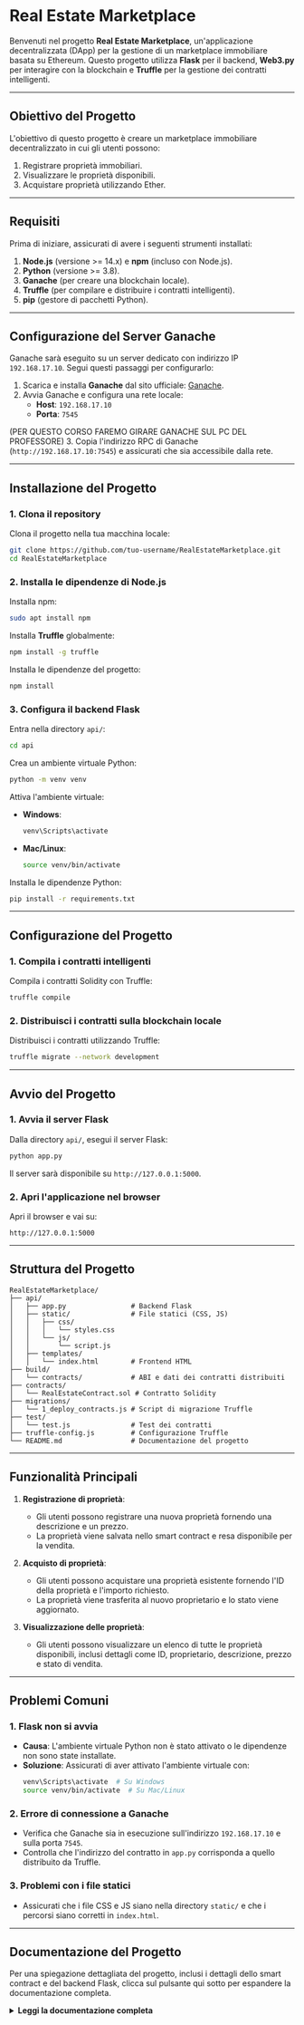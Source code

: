 # Real Estate Marketplace

Benvenuti nel progetto **Real Estate Marketplace**, un'applicazione decentralizzata (DApp) per la gestione di un marketplace immobiliare basata su Ethereum. Questo progetto utilizza **Flask** per il backend, **Web3.py** per interagire con la blockchain e **Truffle** per la gestione dei contratti intelligenti.

---

## Obiettivo del Progetto

L'obiettivo di questo progetto è creare un marketplace immobiliare decentralizzato in cui gli utenti possono:
1. Registrare proprietà immobiliari.
2. Visualizzare le proprietà disponibili.
3. Acquistare proprietà utilizzando Ether.

---

## Requisiti

Prima di iniziare, assicurati di avere i seguenti strumenti installati:

1. **Node.js** (versione >= 14.x) e **npm** (incluso con Node.js).
2. **Python** (versione >= 3.8).
3. **Ganache** (per creare una blockchain locale).
4. **Truffle** (per compilare e distribuire i contratti intelligenti).
5. **pip** (gestore di pacchetti Python).

---

## Configurazione del Server Ganache

Ganache sarà eseguito su un server dedicato con indirizzo IP `192.168.17.10`. Segui questi passaggi per configurarlo:

1. Scarica e installa **Ganache** dal sito ufficiale: [Ganache](https://trufflesuite.com/ganache/).
2. Avvia Ganache e configura una rete locale:
   - **Host**: `192.168.17.10`
   - **Porta**: `7545`

(PER QUESTO CORSO FAREMO GIRARE GANACHE SUL PC DEL PROFESSORE)
3. Copia l'indirizzo RPC di Ganache (`http://192.168.17.10:7545`) e assicurati che sia accessibile dalla rete.

---

## Installazione del Progetto

### 1. Clona il repository
Clona il progetto nella tua macchina locale:
```bash
git clone https://github.com/tuo-username/RealEstateMarketplace.git
cd RealEstateMarketplace
```

### 2. Installa le dipendenze di Node.js

Installa npm:
```bash
sudo apt install npm
```

Installa **Truffle** globalmente:
```bash
npm install -g truffle
```

Installa le dipendenze del progetto:
```bash
npm install
```

### 3. Configura il backend Flask
Entra nella directory `api/`:
```bash
cd api
```

Crea un ambiente virtuale Python:
```bash
python -m venv venv
```

Attiva l'ambiente virtuale:
- **Windows**:
  ```bash
  venv\Scripts\activate
  ```
- **Mac/Linux**:
  ```bash
  source venv/bin/activate
  ```

Installa le dipendenze Python:
```bash
pip install -r requirements.txt
```

---

## Configurazione del Progetto

### 1. Compila i contratti intelligenti
Compila i contratti Solidity con Truffle:
```bash
truffle compile
```

### 2. Distribuisci i contratti sulla blockchain locale
Distribuisci i contratti utilizzando Truffle:
```bash
truffle migrate --network development
```

---

## Avvio del Progetto

### 1. Avvia il server Flask
Dalla directory `api/`, esegui il server Flask:
```bash
python app.py
```

Il server sarà disponibile su `http://127.0.0.1:5000`.

### 2. Apri l'applicazione nel browser
Apri il browser e vai su:
```
http://127.0.0.1:5000
```

---

## Struttura del Progetto

```
RealEstateMarketplace/
├── api/
│   ├── app.py                # Backend Flask
│   ├── static/               # File statici (CSS, JS)
│   │   ├── css/
│   │   │   └── styles.css
│   │   └── js/
│   │       └── script.js
│   ├── templates/
│   │   └── index.html        # Frontend HTML
├── build/
│   └── contracts/            # ABI e dati dei contratti distribuiti
├── contracts/
│   └── RealEstateContract.sol # Contratto Solidity
├── migrations/
│   └── 1_deploy_contracts.js # Script di migrazione Truffle
├── test/
│   └── test.js               # Test dei contratti
├── truffle-config.js         # Configurazione Truffle
└── README.md                 # Documentazione del progetto
```

---

## Funzionalità Principali

1. **Registrazione di proprietà**:
   - Gli utenti possono registrare una nuova proprietà fornendo una descrizione e un prezzo.
   - La proprietà viene salvata nello smart contract e resa disponibile per la vendita.

2. **Acquisto di proprietà**:
   - Gli utenti possono acquistare una proprietà esistente fornendo l'ID della proprietà e l'importo richiesto.
   - La proprietà viene trasferita al nuovo proprietario e lo stato viene aggiornato.

3. **Visualizzazione delle proprietà**:
   - Gli utenti possono visualizzare un elenco di tutte le proprietà disponibili, inclusi dettagli come ID, proprietario, descrizione, prezzo e stato di vendita.

---

## Problemi Comuni

### 1. Flask non si avvia
- **Causa**: L'ambiente virtuale Python non è stato attivato o le dipendenze non sono state installate.
- **Soluzione**: Assicurati di aver attivato l'ambiente virtuale con:
  ```bash
  venv\Scripts\activate  # Su Windows
  source venv/bin/activate  # Su Mac/Linux
  ```

### 2. Errore di connessione a Ganache
- Verifica che Ganache sia in esecuzione sull'indirizzo `192.168.17.10` e sulla porta `7545`.
- Controlla che l'indirizzo del contratto in `app.py` corrisponda a quello distribuito da Truffle.

### 3. Problemi con i file statici
- Assicurati che i file CSS e JS siano nella directory `static/` e che i percorsi siano corretti in `index.html`.

---

## Documentazione del Progetto

Per una spiegazione dettagliata del progetto, inclusi i dettagli dello smart contract e del backend Flask, clicca sul pulsante qui sotto per espandere la documentazione completa.

<details>
<summary><strong>Leggi la documentazione completa</strong></summary>

### Real Estate Marketplace Documentation

Benvenuti nella documentazione del progetto **Real Estate Marketplace**. Questo progetto è un'applicazione decentralizzata (DApp) per la gestione di un marketplace immobiliare basata su Ethereum. Utilizza uno smart contract scritto in Solidity e un backend Flask per interagire con la blockchain tramite Web3.py.

---

### 1. Lo Smart Contract

#### 1.1 Struttura dello Smart Contract
Il file `RealEstateContract.sol` contiene il codice dello smart contract. Questo contratto gestisce:
- La registrazione di proprietà immobiliari.
- La vendita di proprietà.
- La visualizzazione delle proprietà disponibili.

#### 1.2 Componenti principali

##### 1.2.1 Struttura `Property`
La struttura `Property` rappresenta una proprietà immobiliare:
```solidity
struct Property {
    uint256 id;
    address payable owner;
    string description;
    uint256 price;
    bool isForSale;
}
```

##### 1.2.2 Variabili di Stato
Le seguenti variabili di stato sono utilizzate per gestire le proprietà:
```solidity
uint256 public propertyCount = 0;
mapping(uint256 => Property) public properties;
```

##### 1.2.3 Eventi
Gli eventi sono utilizzati per notificare le operazioni eseguite sullo smart contract:
```solidity
event PropertyRegistered(uint256 id, address owner, string description, uint256 price);
event PropertySold(uint256 id, address newOwner, uint256 price);
```

##### 1.2.4 Funzione `registerProperty`
La funzione `registerProperty` consente agli utenti di registrare una nuova proprietà:
```solidity
function registerProperty(string memory _description, uint256 _price) public {
    propertyCount++;
    properties[propertyCount] = Property(propertyCount, payable(msg.sender), _description, _price, true);
    emit PropertyRegistered(propertyCount, msg.sender, _description, _price);
}
```

##### 1.2.5 Funzione `buyProperty`
La funzione `buyProperty` consente agli utenti di acquistare una proprietà:
```solidity
function buyProperty(uint256 _id) public payable {
    Property storage property = properties[_id];
    require(property.isForSale, "La proprieta non e in vendita");
    require(msg.value >= property.price, "Importo insufficiente");

    property.owner.transfer(property.price);
    property.owner = payable(msg.sender);
    property.isForSale = false;

    emit PropertySold(_id, msg.sender, property.price);
}
```

##### 1.2.6 Funzione `getProperties`
La funzione `getProperties` consente di ottenere l'elenco delle proprietà disponibili per la vendita:
```solidity
function getProperties() public view returns (Property[] memory) {
    Property[] memory availableProperties = new Property[](propertyCount);
    uint256 counter = 0;
    for (uint256 i = 1; i <= propertyCount; i++) {
        if (properties[i].isForSale) {
            availableProperties[counter] = properties[i];
            counter++;
        }
    }
    return availableProperties;
}
```

---

### 2. Connessione a Ganache

Per connettersi a Ganache, utilizza il seguente codice nel backend Flask:
```python
ganache_url = "http://192.168.1.26:7545"
web3 = Web3(Web3.HTTPProvider(ganache_url))
assert web3.is_connected(), "Errore nella connessione a Ganache"

# Indirizzo del contratto distribuito
contract_address = "0xFeeBbE8c0aA130CC8EbEB6981A721b8Ff2819dd0"

# Creazione dell'istanza del contratto
contract = web3.eth.contract(address=contract_address, abi=contract_abi)
```

---

### Contract Address

Il **contract address** è un indirizzo univoco sulla blockchain Ethereum che identifica uno smart contract distribuito. È simile a un indirizzo di un portafoglio Ethereum, ma invece di rappresentare un account personale, rappresenta uno smart contract.

---

#### 1. Cos'è il Contract Address?
- Quando uno smart contract viene distribuito sulla blockchain, viene generato un indirizzo univoco chiamato **contract address**.
- Questo indirizzo è utilizzato per interagire con lo smart contract, ad esempio per chiamare le sue funzioni o leggere i suoi dati.
- Il contract address è essenziale per creare un'istanza del contratto nell'app Flask utilizzando Web3.py.

---

#### 2. Dove trovare il Contract Address su Ganache?
Se stai utilizzando Ganache come blockchain locale, puoi trovare il contract address dopo aver distribuito lo smart contract. Ecco come fare:
1. Avvia Ganache e assicurati che sia configurato correttamente.
2. Dopo aver distribuito il contratto con Truffle (ad esempio, utilizzando il comando `truffle migrate`), apri la scheda **Transactions** in Ganache.
3. Cerca la transazione di tipo **Contract Deployment**. Questa transazione rappresenta la distribuzione dello smart contract.
4. Il contract address sarà visibile nella colonna **Contract Address** accanto alla transazione.

---

#### 3. Come viene creato il Contract Address?
Il contract address viene generato automaticamente dalla blockchain Ethereum quando uno smart contract viene distribuito. È calcolato utilizzando:
- L'indirizzo dell'account che distribuisce il contratto.
- Il numero di transazioni inviate da quell'account (noto come **nonce**).

Questo processo garantisce che ogni contract address sia univoco.

---

#### 4. A cosa serve il Contract Address?
Il contract address è fondamentale per interagire con lo smart contract. Serve per:
- **Creare un'istanza del contratto**: L'app Flask utilizza il contract address insieme all'ABI per creare un'istanza del contratto con Web3.py.
- **Chiamare funzioni del contratto**: Ogni chiamata o transazione verso lo smart contract richiede il contract address per sapere a quale contratto inviare la richiesta.
- **Identificare il contratto sulla blockchain**: Il contract address è utilizzato per monitorare le transazioni e gli eventi associati al contratto.

---

#### 5. Come utilizzare il Contract Address nell'app Flask?
Dopo aver ottenuto il contract address da Ganache, puoi aggiungerlo al file `app.py` per creare un'istanza del contratto. Ecco un esempio:

```python
# Indirizzo del contratto distribuito (ottenuto da Ganache)
contract_address = "0xFeeBbE8c0aA130CC8EbEB6981A721b8Ff2819dd0"

# Creazione dell'istanza del contratto
contract = web3.eth.contract(address=contract_address, abi=contract_abi)
```

---

### 3. Endpoint Flask

#### 3.1 Endpoint per registrare una proprietà
L'endpoint `/register_property` consente di registrare una nuova proprietà:
```python
@app.route('/register_property', methods=['POST'])
def register_property():
    data = request.json
    tx_hash = contract.functions.registerProperty(
        data['description'],
        int(data['price'])
    ).transact({"from": default_account})

    tx_receipt = web3.eth.wait_for_transaction_receipt(tx_hash)
    return jsonify({"status": "success", "tx_hash": tx_receipt.transactionHash.hex()})
```

#### 3.2 Endpoint per acquistare una proprietà
L'endpoint `/buy_property/<int:property_id>` consente di acquistare una proprietà:
```python
@app.route('/buy_property/<int:property_id>', methods=['POST'])
def buy_property(property_id):
    data = request.json
    tx_hash = contract.functions.buyProperty(property_id).transact({
        "from": data['buyer_address'],
        "value": int(data['amount'])
    })

    tx_receipt = web3.eth.wait_for_transaction_receipt(tx_hash)
    return jsonify({"status": "success", "tx_hash": tx_receipt.transactionHash.hex()})
```

Esempio di richiesta JSON per acquistare una proprietà:
```json
{
    "buyer_address": "0x1234567890abcdef1234567890abcdef12345678",
    "amount": 1000000000000000000
}
```

#### 3.3 Endpoint per visualizzare le proprietà
L'endpoint `/properties` consente di ottenere l'elenco delle proprietà disponibili:
```python
@app.route('/properties', methods=['GET'])
def get_properties():
    properties = contract.functions.getProperties().call()
    property_list = [
        {
            "id": 1,
            "owner": "0x1234567890abcdef1234567890abcdef12345678",
            "description": "Appartamento in centro",
            "price": 1000000000000000000,
            "isForSale": true
        },
        {
            "id": 2,
            "owner": "0xabcdefabcdefabcdefabcdefabcdefabcdef",
            "description": "Villa con piscina",
            "price": 5000000000000000000,
            "isForSale": false
        }
    ]
    return jsonify(property_list)
```

#### 3.4 Monitoraggio degli eventi
Per monitorare gli eventi di registrazione delle proprietà, utilizza il seguente codice:
```python
# Creazione di un filtro per l'evento PropertyRegistered
event_filter = contract.events.PropertyRegistered.createFilter(fromBlock="latest")

# Recupero di tutti gli eventi corrispondenti
events = event_filter.get_all_entries()

# Elaborazione degli eventi
for event in events:
    property_id = event["args"]["id"]
    owner = event["args"]["owner"]
    description = event["args"]["description"]
    price = event["args"]["price"]
    print(f"Nuova proprietà registrata: ID={property_id}, Proprietario={owner}, Descrizione={description}, Prezzo={price}")
```

---

### Interazione con l'ABI

L'ABI (Application Binary Interface) è un elemento fondamentale per l'interazione tra l'app Flask e lo smart contract distribuito sulla blockchain Ethereum. Di seguito viene spiegato come l'ABI viene utilizzato nel progetto.

---

#### 1. Cos'è l'ABI?
L'ABI è una rappresentazione JSON che descrive l'interfaccia pubblica dello smart contract. Include:
- Le funzioni disponibili nel contratto (con i loro nomi, parametri e tipi di ritorno).
- Gli eventi che il contratto può emettere.
- Le variabili di stato accessibili.

L'ABI è generato automaticamente da strumenti come **Truffle** durante la compilazione del contratto Solidity. Si trova nel file JSON corrispondente al contratto, ad esempio:  
`build/contracts/RealEstateMarketplace.json`.

---

#### 2. Caricamento dell'ABI
Nel file `app.py`, l'ABI viene caricato dal file JSON generato da Truffle. Questo passaggio è necessario per creare un'istanza del contratto che l'app Flask può utilizzare per interagire con la blockchain.

Esempio di codice:
```python
# Percorso del file JSON generato da Truffle
contract_json_path = os.path.join(os.path.dirname(__file__), '../build/contracts/RealEstateMarketplace.json')

# Caricamento dell'ABI dal file JSON
with open(contract_json_path, 'r') as file:
    contract_data = json.load(file)
    contract_abi = contract_data['abi']
```

#### 6. Riassunto

1. **L'ABI** è un'interfaccia che descrive come interagire con lo smart contract.
2. **Caricamento dell'ABI**: L'app Flask carica l'ABI dal file JSON generato da Truffle.
3. **Creazione dell'istanza del contratto**: L'ABI e l'indirizzo del contratto vengono utilizzati per creare un'istanza del contratto con Web3.py.
4. **Interazione con il contratto**:
   - **Chiamate di sola lettura**: Utilizzano `.call()` per ottenere dati senza modificare lo stato della blockchain.
   - **Transazioni**: Utilizzano `.transact()` per modificare lo stato della blockchain.
5. **Eventi**: L'app Flask può ascoltare gli eventi emessi dal contratto per reagire a determinate azioni.

L'ABI è essenziale per consentire all'app Flask di comunicare con lo smart contract in modo strutturato e sicuro.

---

#### 7. Monitoraggio degli eventi

Gli eventi emessi dallo smart contract possono essere monitorati utilizzando Web3.py. Questo è utile per rilevare azioni specifiche, come la registrazione di una nuova proprietà o la vendita di una proprietà.

##### 7.1 Cos'è un evento?
- Gli eventi sono definiti nello smart contract e vengono emessi quando si verificano determinate azioni.
- Gli eventi consentono di notificare i client (come l'app Flask) senza dover interrogare continuamente la blockchain.

##### 7.2 Come monitorare gli eventi?
Per monitorare gli eventi, è necessario creare un filtro utilizzando Web3.py. Ecco un esempio per monitorare l'evento `PropertyRegistered`:

```python
# Creazione di un filtro per l'evento PropertyRegistered
event_filter = contract.events.PropertyRegistered.createFilter(fromBlock="latest")

# Recupero di tutti gli eventi corrispondenti
events = event_filter.get_all_entries()

# Elaborazione degli eventi
for event in events:
    property_id = event["args"]["id"]
    owner = event["args"]["owner"]
    description = event["args"]["description"]
    price = event["args"]["price"]
    print(f"Nuova proprietà registrata: ID={property_id}, Proprietario={owner}, Descrizione={description}, Prezzo={price}")
```

---

## Come Usare le API nell'App

Questa sezione descrive come utilizzare le API disponibili nell'app Flask per interagire con lo smart contract.

---

### 1. Registrare una Proprietà
Invia una richiesta POST all'endpoint `/register_property` con il seguente payload JSON:

```json
{
    "description": "Appartamento in centro",
    "price": 1000000000000000000
}
```

### 2. Acquistare una Proprietà
Invia una richiesta POST all'endpoint `/buy_property/<property_id>` con il seguente payload JSON:

```json
{
    "buyer_address": "0x1234567890abcdef1234567890abcdef12345678",
    "amount": 1000000000000000000
}
```

### 3. visualizzare le Proprietà
Invia una richiesta POST all'endpoint `/property` con il seguente payload JSON:
```json
[
    {
        "id": 1,
        "owner": "0x1234567890abcdef1234567890abcdef12345678",
        "description": "Appartamento in centro",
        "price": 1000000000000000000,
        "isForSale": true
    },
    {
        "id": 2,
        "owner": "0xabcdefabcdefabcdefabcdefabcdefabcdef",
        "description": "Villa con piscina",
        "price": 5000000000000000000,
        "isForSale": false
    }
]
```

</details>
